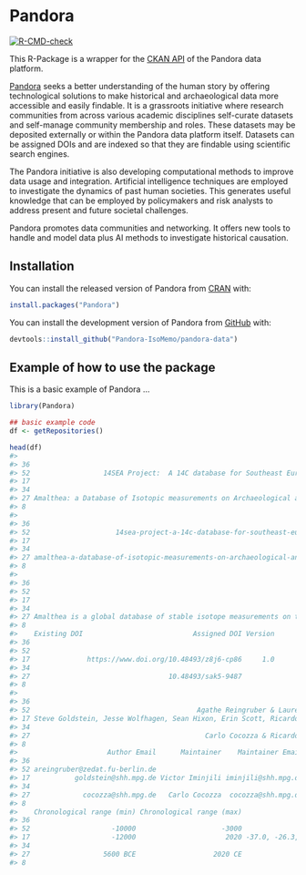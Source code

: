 
<!-- README.md is generated from README.Rmd. Please edit that file -->

# Pandora

<!-- badges: start -->

[![R-CMD-check](https://github.com/Pandora-IsoMemo/pandora-data/actions/workflows/R-CMD-check.yaml/badge.svg)](https://github.com/Pandora-IsoMemo/pandora-data/actions/workflows/R-CMD-check.yaml)
<!-- badges: end -->

This R-Package is a wrapper for the [CKAN
API](https://docs.ckan.org/en/2.9/api/) of the Pandora data platform.

[Pandora](https://pandora.earth/) seeks a better understanding of the
human story by offering technological solutions to make historical and
archaeological data more accessible and easily findable. It is a
grassroots initiative where research communities from across various
academic disciplines self-curate datasets and self-manage community
membership and roles. These datasets may be deposited externally or
within the Pandora data platform itself. Datasets can be assigned DOIs
and are indexed so that they are findable using scientific search
engines.

The Pandora initiative is also developing computational methods to
improve data usage and integration. Artificial intelligence techniques
are employed to investigate the dynamics of past human societies. This
generates useful knowledge that can be employed by policymakers and risk
analysts to address present and future societal challenges.

Pandora promotes data communities and networking. It offers new tools to
handle and model data plus AI methods to investigate historical
causation.

## Installation

You can install the released version of Pandora from
[CRAN](https://CRAN.R-project.org) with:

``` r
install.packages("Pandora")
```

You can install the development version of Pandora from
[GitHub](https://github.com/) with:

``` r
devtools::install_github("Pandora-IsoMemo/pandora-data")
```

## Example of how to use the package

This is a basic example of Pandora …

``` r
library(Pandora)

## basic example code
df <- getRepositories()

head(df)
#>                                                                                               Repository
#> 36                                                                                               14CARHU
#> 52                  14SEA Project:  A 14C database for Southeast Europe and Anatolia (10,000–3000 calBC)
#> 17                                                                             AfriArch isotopic dataset
#> 34                                                                                                 AGEAS
#> 27 Amalthea: a Database of Isotopic measurements on Archaeological and Forensic Tooth Dentine Increments
#> 8                                                                                   Archaeobotany videos
#>                                                                                                    Name
#> 36                                                                                              14carhu
#> 52                     14sea-project-a-14c-database-for-southeast-europe-and-anatolia-10-000-3000-calbc
#> 17                                                                            afriarch-isotopic-dataset
#> 34                                                                                                ageas
#> 27 amalthea-a-database-of-isotopic-measurements-on-archaeological-and-forensic-tooth-dentine-increments
#> 8                                                                                       video-tutorials
#>                                                                                                                                                                                                                                                                                                                                                                                                                                                                                                                                                                                                                                                                    Description
#> 36                                                                                                                                                                                                                                                                                                                                                                                                                                                                                                                       The 14CARHU (RadioCARbon Dates of Helsinki University) is an ultimate public and searchable database for the University of Helsinki radiocarbon data.
#> 52                                                                                               14SEA is a new 14C database for Southeast Europe, the Aegean and Anatolia targeting the Mesolithic, Neolithic and Chalcolithic periods.\r\nWe are especially concerned with the Mesolithic–Neolithic trajectories in key areas of the dispersal of farming from Anatolia into Europe. By including the Chalcolithic period (although differently called in the prehistories of Turkey and Southeast Europe), we aim at providing a chronological framework during which both a consolidation of farming and major changes from Neolithic life styles in these areas occurred.
#> 17                                                                                                                                                                                                                                                                                                                                                                                                                                                                              The dataset contains bioarchaeological isotopic measurements from African archaeological sites dating to the Holocene. Modern samples were included if reported within archaeological studies.
#> 34                                                                                                                                                                                                                                                                                                                                                                                                                                                                                                                                  Eastern European Radiocarbon Database (AGEAS) provides an outlet for archaeological radiometric data from eastern and northeastern Europe.
#> 27 Amalthea is a global database of stable isotope measurements on tooth increments from archaeological and modern individuals spanning more than 7,000 years.  The dataset includes c. 15,000 isotopic measurements from more than 700 individuals. In addition to isotopic data the database also includes information on the archaeological context and osteological features of recorded individuals. This database allows for the reconstruction of individual iso-biographies. In particular, the database allows for meta-studies on childhood diet, nutrition, and health across time and space. The database is a collaborative effort and will be regularly updated.
#> 8                                                                                                                                                                                                                                                                                                                                                                                                                                                                                                                                                                                                                                            Videos tutorials on archaeobotany
#>    Existing DOI                           Assigned DOI Version
#> 36                                                            
#> 52                                                            
#> 17              https://www.doi.org/10.48493/z8j6-cp86     1.0
#> 34                                                            
#> 27                                  10.48493/sak5-9487        
#> 8                                                             
#>                                                                         Author
#> 36                                                                            
#> 52                                         Agathe Reingruber & Laurens Thissen
#> 17 Steve Goldstein, Jesse Wolfhagen, Sean Hixon, Erin Scott, Ricardo Fernandes
#> 34                                                                            
#> 27                                           Carlo Cocozza & Ricardo Fernandes
#> 8                                                                             
#>                      Author Email      Maintainer    Maintainer Email
#> 36                                                                   
#> 52 areingruber@zedat.fu-berlin.de                                    
#> 17           goldstein@shh.mpg.de Victor Iminjili iminjili@shh.mpg.de
#> 34                                                                   
#> 27             cocozza@shh.mpg.de   Carlo Cocozza  cocozza@shh.mpg.de
#> 8                                                                    
#>    Chronological range (min) Chronological range (max)              Spatial Box
#> 36                                                                             
#> 52                    -10000                     -3000                         
#> 17                    -12000                      2020 -37.0, -26.3, 37.8, 57.4
#> 34                                                                             
#> 27                  5600 BCE                   2020 CE                     <NA>
#> 8
```
